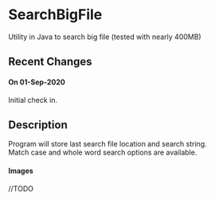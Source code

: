 # SearchBigFile
Utility in Java to search big file (tested with nearly 400MB)

## Recent Changes<br>
#### On 01-Sep-2020<br>
Initial check in.

## Description<br>
Program will store last search file location and search string. <br>
Match case and whole word search options are available. <br>

#### Images<br>
//TODO 
